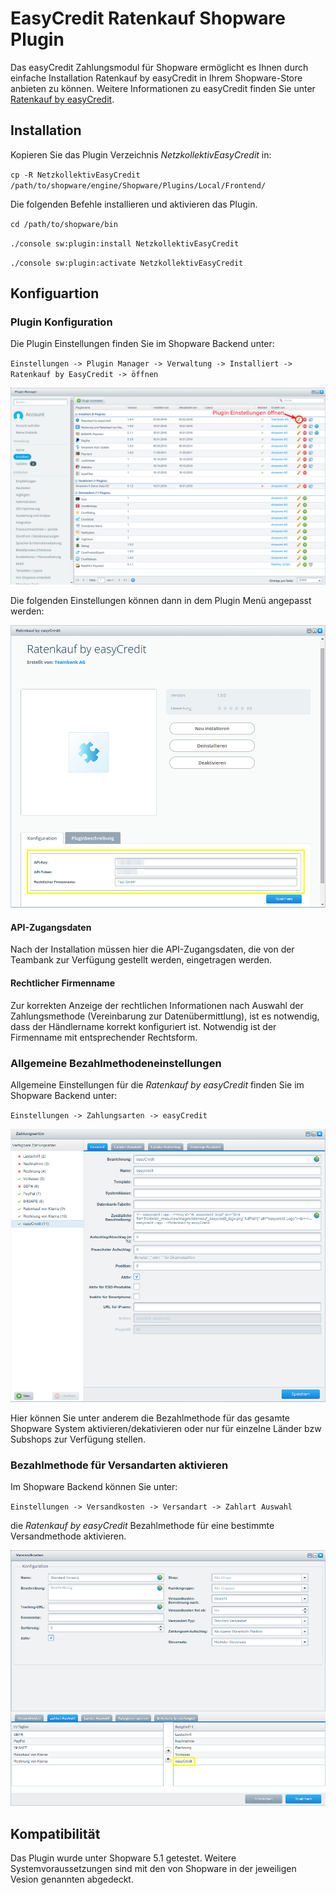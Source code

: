 # EasyCredit Ratenkauf Shopware Plugin

Das easyCredit Zahlungsmodul für Shopware ermöglicht es Ihnen durch einfache Installation Ratenkauf by easyCredit in Ihrem Shopware-Store anbieten zu können. 
Weitere Informationen zu easyCredit finden Sie unter [Ratenkauf by easyCredit](https://www.easycredit.de/Ratenkauf.htm).

## Installation

Kopieren Sie das Plugin Verzeichnis *NetzkollektivEasyCredit* in:

`cp -R NetzkollektivEasyCredit /path/to/shopware/engine/Shopware/Plugins/Local/Frontend/`

Die folgenden Befehle installieren und aktivieren das Plugin.

`cd /path/to/shopware/bin`

`./console sw:plugin:install NetzkollektivEasyCredit`

`./console sw:plugin:activate NetzkollektivEasyCredit`


## Konfiguartion

### Plugin Konfiguration

Die Plugin Einstellungen finden Sie im Shopware Backend unter: 

`Einstellungen -> Plugin Manager -> Verwaltung -> Installiert -> Ratenkauf by EasyCredit -> öffnen`

![Öffne Plugin Einstellungen](screenshots/open_plugin_settings.png "Öffne Plugin Einstellungen")

Die folgenden Einstellungen können dann in dem Plugin Menü angepasst werden:

![Plugin Einstellungen](screenshots/plugin_settings.png "Plugin Einstellungen")

#### API-Zugangsdaten

Nach der Installation müssen hier die API-Zugangsdaten, die von der Teambank zur Verfügung gestellt werden, eingetragen werden.

#### Rechtlicher Firmenname

Zur korrekten Anzeige der rechtlichen Informationen nach Auswahl der Zahlungsmethode (Vereinbarung zur Datenübermittlung), ist es notwendig, dass der Händlername korrekt konfiguriert ist. Notwendig ist der Firmenname mit entsprechender Rechtsform.


### Allgemeine Bezahlmethodeneinstellungen

Allgemeine Einstellungen für die *Ratenkauf by easyCredit* finden Sie im Shopware Backend unter: 

`Einstellungen -> Zahlungsarten -> easyCredit`

![Bezahlmethode Einstellungen](screenshots/payment_method_settings.png "Bezahlmethode Einstellungen")

Hier können Sie unter anderem die Bezahlmethode für das gesamte Shopware System aktivieren/dekativieren oder nur für einzelne Länder bzw Subshops zur Verfügung stellen.

### Bezahlmethode für Versandarten aktivieren

Im Shopware Backend können Sie unter:

`Einstellungen -> Versandkosten -> Versandart -> Zahlart Auswahl`

die *Ratenkauf by easyCredit* Bezahlmethode für eine bestimmte Versandmethode aktivieren.

![Versandmethode Einstellungen](screenshots/shipping_method_payment.png "Bezahlmethode für Versandmethode aktivieren")


## Kompatibilität

Das Plugin wurde unter Shopware 5.1 getestet. Weitere Systemvoraussetzungen sind mit den von Shopware in der jeweiligen Vesion genannten abgedeckt.